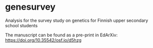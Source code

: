 # genesurvey
Analysis for the survey study on genetics for Finnish upper secondary school students

The manuscript can be found as a pre-print in EdArXiv: https://doi.org/10.35542/osf.io/d5hzg
